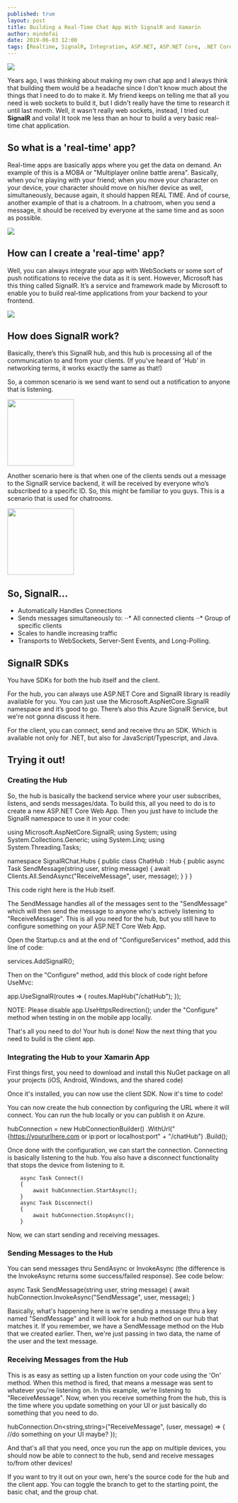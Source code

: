 ```yaml
---
published: true
layout: post
title: Building a Real-Time Chat App With SignalR and Xamarin
author: mindofai
date: 2019-06-03 12:00
tags: [Realtime, SignalR, Integration, ASP.NET, ASP.NET Core, .NET Core, .NET, Introduction, Microsoft, UWP, Xamarin, Xamarin. Forms]
---
```


<img src="{{site.baseurl}}/signal1.png"/>

Years ago, I was thinking about making my own chat app and I always think that building them would be a headache since I don't know much about the things that I need to do to make it. My friend keeps on telling me that all you need is web sockets to build it, but I didn't really have the time to research it until last month. Well, it wasn't really web sockets, instead, I tried out **SignalR** and voila! It took me less than an hour to build a very basic real-time chat application.


## So what is a 'real-time' app?

Real-time apps are basically apps where you get the data on demand. An example of this is a MOBA or "Multiplayer online battle arena". Basically, when you're playing with your friend; when you move your character on your device, your character should move on his/her device as well, simultaneously, because again, it should happen REAL TIME. And of course, another example of that is a chatroom. In a chatroom, when you send a message, it should be received by everyone at the same time and as soon as possible.

<img src="{{site.baseurl}}/signal2.png"/>

## How can I create a 'real-time' app?

Well, you can always integrate your app with WebSockets or some sort of push notifications to receive the data as it is sent. However, Microsoft has this thing called SignalR. It’s a service and framework made by Microsoft to enable you to build real-time applications from your backend to your frontend.

<img src="{{site.baseurl}}/signal5.png"/>

## How does SignalR work?

Basically, there’s this SignalR hub, and this hub is processing all of the communication to and from your clients. (If you've heard of 'Hub' in networking terms, it works exactly the same as that!) 


So, a common scenario is we send want to send out a notification to anyone that is listening. 

<img src="{{site.baseurl}}/signal3.png" height="150"/>

Another scenario here is that when one of the clients sends out a message to the SignalR service backend, it will be received by everyone who’s subscribed to a specific ID. So, this might be familiar to you guys. This is a scenario that is used for chatrooms.


<img src="{{site.baseurl}}/signal4.png" height="150"/>

## So, SignalR...

* Automatically Handles Connections
* Sends messages simultaneously to:
⋅⋅* All connected clients
⋅⋅* Group of specific clients
* Scales to handle increasing traffic
* Transports to WebSockets, Server-Sent Events, and Long-Polling.

## SignalR SDKs

You have SDKs for both the hub itself and the client.

For the hub, you can always use ASP.NET Core and SignalR library is readily available for you. You can just use the Microsoft.AspNetCore.SignalR namespace and it’s good to go. There’s also this Azure SignalR Service, but we're not gonna discuss it here.

For the client, you can connect, send and receive thru an SDK. Which is available not only for .NET, but also for JavaScript/Typescript, and Java.

## Trying it out!


### Creating the Hub

So, the hub is basically the backend service where your user subscribes, listens, and sends messages/data. To build this, all you need to do is to create a new ASP.NET Core Web App. Then you just have to include the SignalR namespace to use it in your code:

using Microsoft.AspNetCore.SignalR;
using System;
using System.Collections.Generic;
using System.Linq;
using System.Threading.Tasks;

namespace SignalRChat.Hubs
{
    public class ChatHub : Hub
    {
        public async Task SendMessage(string user, string message)
        {
            await Clients.All.SendAsync("ReceiveMessage", user, message);
        }
    }
}

This code right here is the Hub itself.

The SendMessage handles all of the messages sent to the "SendMessage" which will then send the message to anyone who's actively listening to "ReceiveMessage". This is all you need for the hub, but you still have to configure something on your ASP.NET Core Web App.

Open the Startup.cs and at the end of "ConfigureServices" method, add this line of code:

services.AddSignalR();

Then on the "Configure" method, add this block of code right before UseMvc:

app.UseSignalR(routes =>
{
    routes.MapHub<ChatHub>("/chatHub");
});

NOTE: Please disable app.UseHttpsRedirection(); under the "Configure" method when testing in on the mobile app locally.

That's all you need to do! Your hub is done! Now the next thing that you need to build is the client app.


### Integrating the Hub to your Xamarin App

First things first, you need to download and install this NuGet package on all your projects (iOS, Android, Windows, and the shared code)

Once it's installed, you can now use the client SDK. Now it's time to code!

You can now create the hub connection by configuring the URL where it will connect. You can run the hub locally or you can publish it on Azure.

 hubConnection = new HubConnectionBuilder()
        .WithUrl("{https://yoururlhere.com or ip:port or localhost:port" + "/chatHub")
        .Build();

Once done with the configuration, we can start the connection. Connecting is basically listening to the hub. You also have a disconnect functionality that stops the device from listening to it.

        async Task Connect()
        {
            await hubConnection.StartAsync();
        }
        async Task Disconnect()
        {
            await hubConnection.StopAsync();
        }

Now, we can start sending and receiving messages.


### Sending Messages to the Hub

You can send messages thru SendAsync or InvokeAsync (the difference is the InvokeAsync returns some success/failed response). See code below:

async Task SendMessage(string user, string message)
        {
            await hubConnection.InvokeAsync("SendMessage", user, message);
        }

Basically, what's happening here is we're sending a message thru a key named "SendMessage" and it will look for a hub method on our hub that matches it. If you remember, we have a SendMessage method on the Hub that we created earlier. Then, we're just passing in two data, the name of the user and the text message.

### Receiving Messages from the Hub

This is as easy as setting up a listen function on your code using the 'On' method. When this method is fired, that means a message was sent to whatever you're listening on. In this example, we're listening to "ReceiveMessage". Now, when you receive something from the hub, this is the time where you update something on your UI or just basically do something that you need to do.


hubConnection.On<string,string>("ReceiveMessage", (user, message) =>
            {
           //do something on your UI maybe?
            });


And that's all that you need, once you run the app on multiple devices, you should now be able to connect to the hub, send and receive messages to/from other devices!

If you want to try it out on your own, here's the source code for the hub and the client app. You can toggle the branch to get to the starting point, the basic chat, and the group chat.

